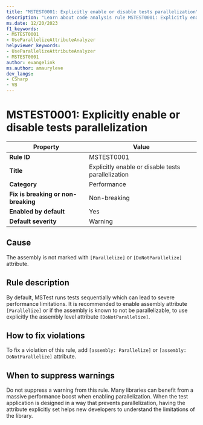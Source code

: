 ```yaml
---
title: "MSTEST0001: Explicitly enable or disable tests parallelization"
description: "Learn about code analysis rule MSTEST0001: Explicitly enable or disable tests parallelization"
ms.date: 12/20/2023
f1_keywords:
- MSTEST0001
- UseParallelizeAttributeAnalyzer
helpviewer_keywords:
- UseParallelizeAttributeAnalyzer
- MSTEST0001
author: evangelink
ms.author: amauryleve
dev_langs:
- CSharp
- VB
---
```

# MSTEST0001: Explicitly enable or disable tests parallelization

| Property                            | Value                                              |
|-------------------------------------|----------------------------------------------------|
| **Rule ID**                         | MSTEST0001                                         |
| **Title**                           | Explicitly enable or disable tests parallelization |
| **Category**                        | Performance                                        |
| **Fix is breaking or non-breaking** | Non-breaking                                       |
| **Enabled by default**              | Yes                                                |
| **Default severity**                | Warning                                            |

## Cause

The assembly is not marked with `[Parallelize]` or `[DoNotParallelize]` attribute.

## Rule description

By default, MSTest runs tests sequentially which can lead to severe performance limitations. It is recommended to enable assembly attribute `[Parallelize]` or if the assembly is known to not be parallelizable, to use explicitly the assembly level attribute `[DoNotParallelize]`.

## How to fix violations

To fix a violation of this rule, add `[assembly: Parallelize]` or `[assembly: DoNotParallelize]` attribute.

## When to suppress warnings

Do not suppress a warning from this rule. Many libraries can benefit from a massive performance boost when enabling parallelization. When the test application is designed in a way that prevents parallelization, having the attribute explicitly set helps new developers to understand the limitations of the library.
